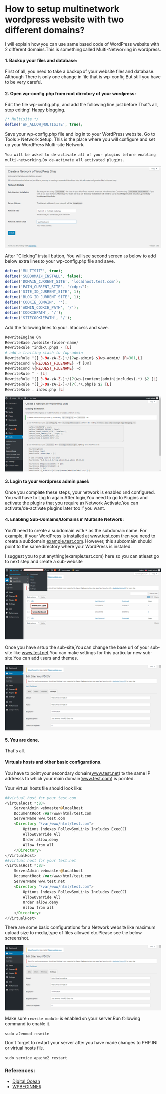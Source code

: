 # How to setup multinetwork wordpress website with two different domains?
I will explain how you can use same based code of WordPress website with 2 different domains.This is something called Multi-Networking in wordpress.

#### 1. Backup your files and database:
First of all, you need to take a backup of your website files and database. Although There is only one change in file that is wp-config.But still you have to be very careful.

#### 2. Open wp-config.php from root directory of your wordpress:
Edit the file wp-config.php, and add the following line just before That’s all, stop editing! Happy blogging.
```php
/* Multisite */
define('WP_ALLOW_MULTISITE', true);
```
Save your wp-config.php file and log in to your WordPress website. Go to Tools » Network Setup. This is the place where you will configure and set up your WordPress Multi-site Network.

`You will be asked to de-activate all of your plugins before enabling multi-networking.Do de-activate all activated plugins.`

![alt text](https://github.com/virtualforce/how-to-setup-multinetwork-wordpress-website/blob/master/images/step1.png "Enabling Multi-Networking")

After "Clicking" install button, You will see second screen as below to add below extra lines to your wp-config.php file and save.

```php
define('MULTISITE', true);
define('SUBDOMAIN_INSTALL', false);
define('DOMAIN_CURRENT_SITE', 'localhost.test.com');
define('PATH_CURRENT_SITE', '/cdpr/');
define('SITE_ID_CURRENT_SITE', 1);
define('BLOG_ID_CURRENT_SITE', 1);
define('COOKIE_DOMAIN', '');
define('ADMIN_COOKIE_PATH', '/');
define('COOKIEPATH', '/');
define('SITECOOKIEPATH', '/');
```

Add the following lines to your .htaccess and save.

```php
RewriteEngine On
RewriteBase /website-folder-name/
RewriteRule ^index\.php$ - [L]
# add a trailing slash to /wp-admin
RewriteRule ^([_0-9a-zA-Z-]+/)?wp-admin$ $1wp-admin/ [R=301,L]
RewriteCond %{REQUEST_FILENAME} -f [OR]
RewriteCond %{REQUEST_FILENAME} -d
RewriteRule ^ - [L]
RewriteRule ^([_0-9a-zA-Z-]+/)?(wp-(content|admin|includes).*) $2 [L]
RewriteRule ^([_0-9a-zA-Z-]+/)?(.*\.php)$ $2 [L]
RewriteRule . index.php [L]
```

![alt text](https://github.com/virtualforce/how-to-setup-multinetwork-wordpress-website/blob/master/images/step2.png ".htaccess and wp-config extra lines.")

#### 3. Login to your wordpress admin panel:
Once you complete these steps, your network is enabled and configured. You will have to Log In again.After login,You need to go to Plugins and activate the plugins that you require as Network Activate.You can activate/de-activate plugins later too if you want.


#### 4. Enabling Sub-Domains/Domains in Multisite Network:
You’ll need to create a subdomain with `*` as the subdomain name. For example, if your WordPress is installed at www.test.com then you need to create a subdomain [example.test.com](example.test.com). However, this subdomain should point to the same directory where your WordPress is installed. 

I suggest you to put anything(example.test.com) here so you can atleast go to next step and create a sub-website.

![alt text](https://github.com/virtualforce/how-to-setup-multinetwork-wordpress-website/blob/master/images/step3.png "Addin domain or subdomains")

Once you have setup the sub-site,You can change the base url of your sub-site like www.test.net You can make settings for this particular new sub-site.You can add users and themes.

![alt text](https://github.com/virtualforce/how-to-setup-multinetwork-wordpress-website/blob/master/images/step4.png "settings of new sub-site")

#### 5. You are done.
That's all.

#### Virtuals hosts and other basic configurations.
You have to point your secondary domain(www.test.net) to the same IP addresss to which your main domain(www.test.com) is pointed.

Your virtual hosts file should look like:
```php
##virtual host for your test.com
<VirtualHost *:80>
    ServerAdmin webmaster@localhost
    DocumentRoot /var/www/html/test.com
    ServerName www.test.com
	<Directory "/var/www/html/test.com">
        Options Indexes FollowSymLinks Includes ExecCGI
        AllowOverride All
        Order allow,deny
        Allow from all
    </Directory>
</VirtualHost>
##virtual host for your test.net 
<VirtualHost *:80>
    ServerAdmin webmaster@localhost
    DocumentRoot /var/www/html/test.com
    ServerName www.test.net
	<Directory "/var/www/html/test.com">
        Options Indexes FollowSymLinks Includes ExecCGI
        AllowOverride All
        Order allow,deny
        Allow from all
    </Directory>
</VirtualHost>
```

There are some basic configurations for a Network website like maximum upload size to media,type of files allowed etc.Please see the below screenshot.

![alt text](https://github.com/virtualforce/how-to-setup-multinetwork-wordpress-website/blob/master/images/step4.png "settings of new sub-site")

Make sure `rewrite module` is enabled on your server.Run following command to enable it.

`sudo a2enmod rewrite`

Don't forget to restart your server after you have made changes to PHP.INI or virtual hosts file.

`sudo service apache2 restart`


### References:

 * [Digital Ocean](https://www.digitalocean.com/community/tutorials/how-to-set-up-multiple-wordpress-sites-using-multisite)
 * [WPBEGINNER](https://www.wpbeginner.com/glossary/multisite/)
